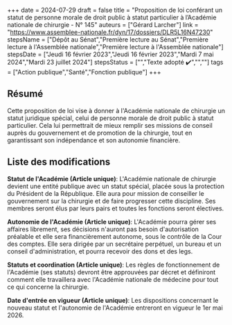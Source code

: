 +++
date = 2024-07-29
draft = false
title = "Proposition de loi conférant un statut de personne morale de droit public à statut particulier à l’Académie nationale de chirurgie - N° 145"
auteurs = ["Gérard Larcher"]
link = "https://www.assemblee-nationale.fr/dyn/17/dossiers/DLR5L16N47230"
stepsName = ["Dépôt au Sénat","Première lecture au Sénat","Première lecture à l'Assemblée nationale","Première lecture à l'Assemblée nationale"]
stepsDate = ["Jeudi 16 février 2023","Jeudi 16 février 2023","Mardi 7 mai 2024","Mardi 23 juillet 2024"]
stepsStatus = ["","Texte adopté ✔️","",""]
tags = ["Action publique","Santé","Fonction publique"]
+++

## Résumé

Cette proposition de loi vise à donner à l'Académie nationale de chirurgie un statut juridique spécial, celui de personne morale de droit public à statut particulier. Cela lui permettrait de mieux remplir ses missions de conseil auprès du gouvernement et de promotion de la chirurgie, tout en garantissant son indépendance et son autonomie financière.

## Liste des modifications

**Statut de l'Académie (Article unique)**: L'Académie nationale de chirurgie devient une entité publique avec un statut spécial, placée sous la protection du Président de la République. Elle aura pour mission de conseiller le gouvernement sur la chirurgie et de faire progresser cette discipline. Ses membres seront élus par leurs pairs et toutes les fonctions seront électives.

**Autonomie de l'Académie (Article unique)**: L'Académie pourra gérer ses affaires librement, ses décisions n'auront pas besoin d'autorisation préalable et elle sera financièrement autonome, sous le contrôle de la Cour des comptes. Elle sera dirigée par un secrétaire perpétuel, un bureau et un conseil d'administration, et pourra recevoir des dons et des legs.

**Statuts et coordination (Article unique)**: Les règles de fonctionnement de l'Académie (ses statuts) devront être approuvées par décret et définiront comment elle travaillera avec l'Académie nationale de médecine pour tout ce qui concerne la chirurgie.

**Date d'entrée en vigueur (Article unique)**: Les dispositions concernant le nouveau statut et l'autonomie de l'Académie entreront en vigueur le 1er mai 2026.
